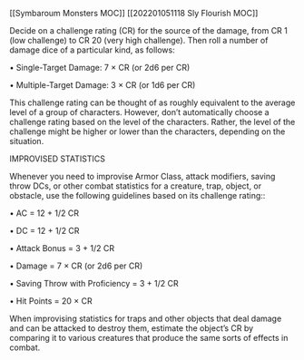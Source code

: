 [[Symbaroum Monsters MOC]]
[[202201051118 Sly Flourish MOC]]

Decide on a challenge rating (CR) for the source of the damage, from CR 1 (low challenge) to CR 20 (very high challenge). Then roll a number of damage dice of a particular kind, as follows:  
  
• Single-Target Damage: 7 × CR (or 2d6 per CR)  
  
• Multiple-Target Damage: 3 × CR (or 1d6 per CR)  
  
This challenge rating can be thought of as roughly equivalent to the average level of a group of characters. However, don’t automatically choose a challenge rating based on the level of the characters. Rather, the level of the challenge might be higher or lower than the characters, depending on the situation.  
  
IMPROVISED STATISTICS  
  
Whenever you need to improvise Armor Class, attack modifiers, saving throw DCs, or other combat statistics for a creature, trap, object, or obstacle, use the following guidelines based on its challenge rating::  
  
• AC = 12 + 1/2 CR  
  
• DC = 12 + 1/2 CR  
  
• Attack Bonus = 3 + 1/2 CR  
  
• Damage = 7 × CR (or 2d6 per CR)  
  
• Saving Throw with Proficiency = 3 + 1/2 CR  
  
• Hit Points = 20 × CR  
  
When improvising statistics for traps and other objects that deal damage and can be attacked to destroy them, estimate the object’s CR by comparing it to various creatures that produce the same sorts of effects in combat.